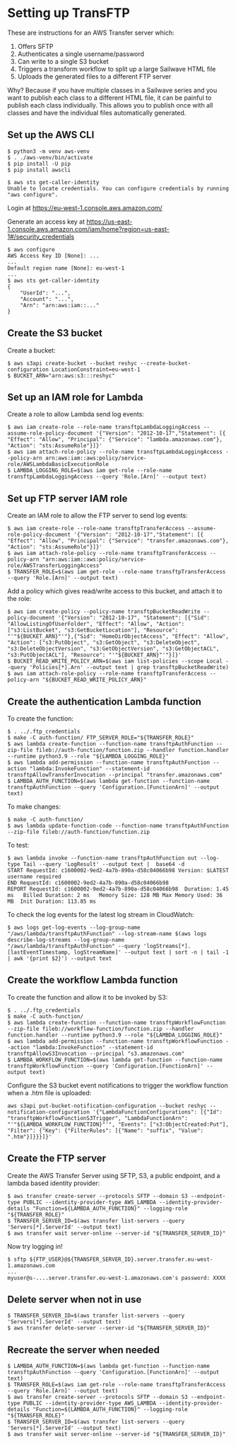 # Setting up TransFTP

These are instructions for an AWS Transfer server which:

1. Offers SFTP
2. Authenticates a single username/password
3. Can write to a single S3 bucket
4. Triggers a transform workflow to split up a large Sailwave HTML file
5. Uploads the generated files to a different FTP server

Why? Because if you have multiple classes in a Sailwave series and you
want to publish each class to a different HTML file, it can be painful
to publish each class individually. This allows you to publish once
with all classes and have the individual files automatically generated.

## Set up the AWS CLI

```shell
$ python3 -m venv aws-venv
$ . ./aws-venv/bin/activate
$ pip install -U pip
$ pip install awscli

$ aws sts get-caller-identity
Unable to locate credentials. You can configure credentials by running "aws configure".
```

Login at https://eu-west-1.console.aws.amazon.com/

Generate an access key at https://us-east-1.console.aws.amazon.com/iam/home?region=us-east-1#/security_credentials

```shell
$ aws configure
AWS Access Key ID [None]: ...
...
Default region name [None]: eu-west-1
...
$ aws sts get-caller-identity
{
    "UserId": "...",
    "Account": "...",
    "Arn": "arn:aws:iam::..."
}
```

## Create the S3 bucket

Create a bucket:

```shell
$ aws s3api create-bucket --bucket reshyc --create-bucket-configuration LocationConstraint=eu-west-1
$ BUCKET_ARN="arn:aws:s3:::reshyc"
```

## Set up an IAM role for Lambda

Create a role to allow Lambda send log events:

```shell
$ aws iam create-role --role-name transftpLambdaLoggingAccess --assume-role-policy-document '{"Version": "2012-10-17","Statement": [{ "Effect": "Allow", "Principal": {"Service": "lambda.amazonaws.com"}, "Action": "sts:AssumeRole"}]}'
$ aws iam attach-role-policy --role-name transftpLambdaLoggingAccess --policy-arn arn:aws:iam::aws:policy/service-role/AWSLambdaBasicExecutionRole
$ LAMBDA_LOGGING_ROLE=$(aws iam get-role --role-name transftpLambdaLoggingAccess --query 'Role.[Arn]' --output text)
```

## Set up FTP server IAM role

Create an IAM role to allow the FTP server to send log events:

```shell
$ aws iam create-role --role-name transftpTransferAccess --assume-role-policy-document '{"Version": "2012-10-17","Statement": [{ "Effect": "Allow", "Principal": {"Service": "transfer.amazonaws.com"}, "Action": "sts:AssumeRole"}]}'
$ aws iam attach-role-policy --role-name transftpTransferAccess --policy-arn "arn:aws:iam::aws:policy/service-role/AWSTransferLoggingAccess"
$ TRANSFER_ROLE=$(aws iam get-role --role-name transftpTransferAccess --query 'Role.[Arn]' --output text)
```

Add a policy which gives read/write access to this bucket, and attach it to the role:

```shell
$ aws iam create-policy --policy-name transftpBucketReadWrite --policy-document '{"Version": "2012-10-17", "Statement": [{"Sid": "AllowListingOfUserFolder", "Effect": "Allow", "Action": ["s3:ListBucket", "s3:GetBucketLocation"], "Resource": "'"${BUCKET_ARN}"'"},{"Sid": "HomeDirObjectAccess", "Effect": "Allow", "Action": ["s3:PutObject", "s3:GetObject", "s3:DeleteObject", "s3:DeleteObjectVersion", "s3:GetObjectVersion", "s3:GetObjectACL", "s3:PutObjectACL"], "Resource": "'"${BUCKET_ARN}"'"}]}'
$ BUCKET_READ_WRITE_POLICY_ARN=$(aws iam list-policies --scope Local --query 'Policies[*].Arn' --output text | grep transftpBucketReadWrite)
$ aws iam attach-role-policy --role-name transftpTransferAccess --policy-arn "${BUCKET_READ_WRITE_POLICY_ARN}"
```

## Create the authentication Lambda function

To create the function:

```shell
$ . ../.ftp_credentials
$ make -C auth-function/ FTP_SERVER_ROLE="${TRANSFER_ROLE}"
$ aws lambda create-function --function-name transftpAuthFunction --zip-file fileb://auth-function/function.zip --handler function.handler --runtime python3.9 --role "${LAMBDA_LOGGING_ROLE}"
$ aws lambda add-permission --function-name transftpAuthFunction --action "lambda:InvokeFunction" --statement-id transftpAllowTransferInvocation --principal "transfer.amazonaws.com"
$ LAMBDA_AUTH_FUNCTION=$(aws lambda get-function --function-name transftpAuthFunction --query 'Configuration.[FunctionArn]' --output text)
```

To make changes:

```shell
$ make -C auth-function/
$ aws lambda update-function-code --function-name transftpAuthFunction --zip-file fileb://auth-function/function.zip
```

To test:

```shell
$ aws lambda invoke --function-name transftpAuthFunction out --log-type Tail --query 'LogResult' --output text |  base64 -d
START RequestId: c1600002-9ed2-4a7b-890a-d58c04066b98 Version: $LATEST
username required
END RequestId: c1600002-9ed2-4a7b-890a-d58c04066b98
REPORT RequestId: c1600002-9ed2-4a7b-890a-d58c04066b98	Duration: 1.45 ms	Billed Duration: 2 ms	Memory Size: 128 MB	Max Memory Used: 36 MB	Init Duration: 113.85 ms
```

To check the log events for the latest log stream in CloudWatch:

```shell
$ aws logs get-log-events --log-group-name "/aws/lambda/transftpAuthFunction" --log-stream-name $(aws logs describe-log-streams --log-group-name "/aws/lambda/transftpAuthFunction" --query 'logStreams[*].[lastEventTimestamp, logStreamName]' --output text | sort -n | tail -1 | awk '{print $2}') --output text
```

## Create the workflow Lambda function

To create the function and allow it to be invoked by S3:

```shell
$ . ../.ftp_credentials
$ make -C auth-function/
$ aws lambda create-function --function-name transftpWorkflowFunction --zip-file fileb://workflow-function/function.zip --handler function.handler --runtime python3.9 --role "${LAMBDA_LOGGING_ROLE}"
$ aws lambda add-permission --function-name transftpWorkflowFunction --action "lambda:InvokeFunction" --statement-id transftpAllowS3Invocation --principal "s3.amazonaws.com"
$ LAMBDA_WORKFLOW_FUNCTION=$(aws lambda get-function --function-name transftpWorkflowFunction --query 'Configuration.[FunctionArn]' --output text)
```

Configure the S3 bucket event notifications to trigger the workflow function when a .htm file is uploaded:

```shell
aws s3api put-bucket-notification-configuration --bucket reshyc --notification-configuration '{"LambdaFunctionConfigurations": [{"Id": "transftpWorkflowFunctionS3Trigger", "LambdaFunctionArn": "'"${LAMBDA_WORKFLOW_FUNCTION}"'", "Events": ["s3:ObjectCreated:Put"], "Filter": {"Key": {"FilterRules": [{"Name": "suffix", "Value": ".htm"}]}}}]}'
```

## Create the FTP server

Create the AWS Transfer Server using SFTP, S3, a public endpoint, and a lambda based identity provider:

```shell
$ aws transfer create-server --protocols SFTP --domain S3 --endpoint-type PUBLIC --identity-provider-type AWS_LAMBDA --identity-provider-details "Function=${LAMBDA_AUTH_FUNCTION}" --logging-role "${TRANSFER_ROLE}"
$ TRANSFER_SERVER_ID=$(aws transfer list-servers --query 'Servers[*].ServerId' --output text)
$ aws transfer wait server-online --server-id "${TRANSFER_SERVER_ID}"
```

Now try logging in!

```shell
$ sftp ${FTP_USER}@${TRANSFER_SERVER_ID}.server.transfer.eu-west-1.amazonaws.com
...
myuser@s-....server.transfer.eu-west-1.amazonaws.com's password: XXXX
```

## Delete server when not in use

```shell
$ TRANSFER_SERVER_ID=$(aws transfer list-servers --query 'Servers[*].ServerId' --output text)
$ aws transfer delete-server --server-id "${TRANSFER_SERVER_ID}"
```

## Recreate the server when needed

```shell
$ LAMBDA_AUTH_FUNCTION=$(aws lambda get-function --function-name transftpAuthFunction --query 'Configuration.[FunctionArn]' --output text)
$ TRANSFER_ROLE=$(aws iam get-role --role-name transftpTransferAccess --query 'Role.[Arn]' --output text)
$ aws transfer create-server --protocols SFTP --domain S3 --endpoint-type PUBLIC --identity-provider-type AWS_LAMBDA --identity-provider-details "Function=${LAMBDA_AUTH_FUNCTION}" --logging-role "${TRANSFER_ROLE}"
$ TRANSFER_SERVER_ID=$(aws transfer list-servers --query 'Servers[*].ServerId' --output text)
$ aws transfer wait server-online --server-id "${TRANSFER_SERVER_ID}"
```
